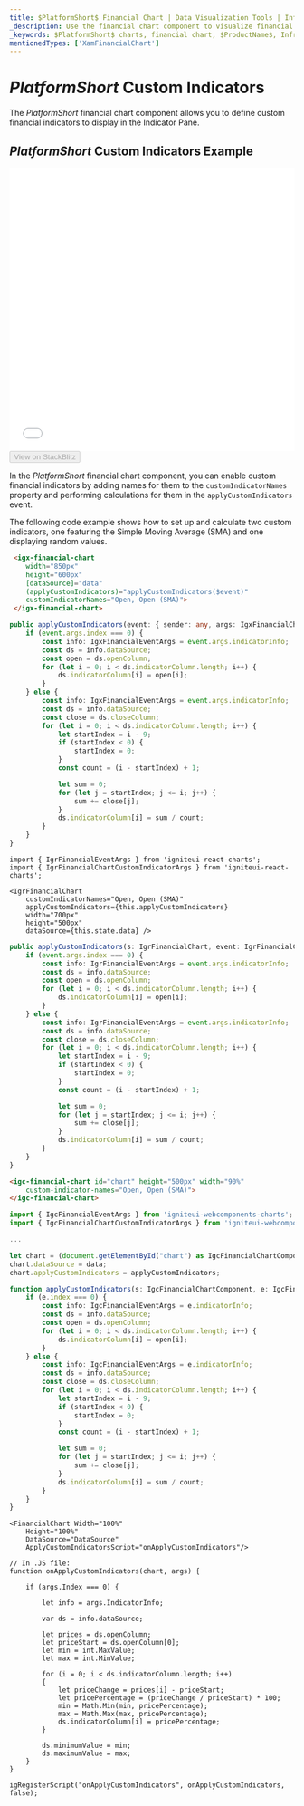 ```yaml
---
title: $PlatformShort$ Financial Chart | Data Visualization Tools | Infragistics | Custom Indicators
_description: Use the financial chart component to visualize financial data using a simple API. View the demo, dependencies, usage and toolbar for more information.
_keywords: $PlatformShort$ charts, financial chart, $ProductName$, Infragistics
mentionedTypes: ['XamFinancialChart']
---
```

# $PlatformShort$ Custom Indicators

The $PlatformShort$ financial chart component allows you to define custom financial indicators to display in the Indicator Pane.

## $PlatformShort$ Custom Indicators Example

<div class="sample-container loading" style="height: 500px">
    <iframe id="financial-chart-custom-indicators-iframe" src='{environment:dvDemosBaseUrl}/charts/financial-chart-custom-indicators' width="100%" height="100%" seamless frameBorder="0" onload="onXPlatSampleIframeContentLoaded(this);"></iframe>
</div>
<div>
    <button data-localize="stackblitz" disabled class="stackblitz-btn"   data-iframe-id="financial-chart-custom-indicators-iframe" data-demos-base-url="{environment:dvDemosBaseUrl}">View on StackBlitz
    </button>
<sample-button src="charts/financial-chart/custom-indicators"></sample-button>

</div>

<div class="divider--half"></div>

In the $PlatformShort$ financial chart component, you can enable custom financial indicators by adding names for them to the `customIndicatorNames` property and performing calculations for them in the `applyCustomIndicators` event.

The following code example shows how to set up and calculate two custom indicators, one featuring the Simple Moving Average (SMA) and one displaying random values.

```html
 <igx-financial-chart
    width="850px"
    height="600px"
    [dataSource]="data"
    (applyCustomIndicators)="applyCustomIndicators($event)"
    customIndicatorNames="Open, Open (SMA)">
 </igx-financial-chart>
```

```ts
public applyCustomIndicators(event: { sender: any, args: IgxFinancialChartCustomIndicatorArgs }) {
    if (event.args.index === 0) {
        const info: IgxFinancialEventArgs = event.args.indicatorInfo;
        const ds = info.dataSource;
        const open = ds.openColumn;
        for (let i = 0; i < ds.indicatorColumn.length; i++) {
            ds.indicatorColumn[i] = open[i];
        }
    } else {
        const info: IgxFinancialEventArgs = event.args.indicatorInfo;
        const ds = info.dataSource;
        const close = ds.closeColumn;
        for (let i = 0; i < ds.indicatorColumn.length; i++) {
            let startIndex = i - 9;
            if (startIndex < 0) {
                startIndex = 0;
            }
            const count = (i - startIndex) + 1;

            let sum = 0;
            for (let j = startIndex; j <= i; j++) {
                sum += close[j];
            }
            ds.indicatorColumn[i] = sum / count;
        }
    }
}
```

```tsx
import { IgrFinancialEventArgs } from 'igniteui-react-charts';
import { IgrFinancialChartCustomIndicatorArgs } from 'igniteui-react-charts';

<IgrFinancialChart
    customIndicatorNames="Open, Open (SMA)"
    applyCustomIndicators={this.applyCustomIndicators}
    width="700px"
    height="500px"
    dataSource={this.state.data} />
```

```ts
public applyCustomIndicators(s: IgrFinancialChart, event: IgrFinancialChartCustomIndicatorArgs) {
    if (event.args.index === 0) {
        const info: IgrFinancialEventArgs = event.args.indicatorInfo;
        const ds = info.dataSource;
        const open = ds.openColumn;
        for (let i = 0; i < ds.indicatorColumn.length; i++) {
            ds.indicatorColumn[i] = open[i];
        }
    } else {
        const info: IgrFinancialEventArgs = event.args.indicatorInfo;
        const ds = info.dataSource;
        const close = ds.closeColumn;
        for (let i = 0; i < ds.indicatorColumn.length; i++) {
            let startIndex = i - 9;
            if (startIndex < 0) {
                startIndex = 0;
            }
            const count = (i - startIndex) + 1;

            let sum = 0;
            for (let j = startIndex; j <= i; j++) {
                sum += close[j];
            }
            ds.indicatorColumn[i] = sum / count;
        }
    }
}
```

```html
<igc-financial-chart id="chart" height="500px" width="90%"
    custom-indicator-names="Open, Open (SMA)">
</igc-financial-chart>
```

```ts
import { IgcFinancialEventArgs } from 'igniteui-webcomponents-charts';
import { IgcFinancialChartCustomIndicatorArgs } from 'igniteui-webcomponents-charts';

...

let chart = (document.getElementById("chart") as IgcFinancialChartComponent);
chart.dataSource = data;
chart.applyCustomIndicators = applyCustomIndicators;

function applyCustomIndicators(s: IgcFinancialChartComponent, e: IgcFinancialChartCustomIndicatorArgs ) {
    if (e.index === 0) {
        const info: IgcFinancialEventArgs = e.indicatorInfo;
        const ds = info.dataSource;
        const open = ds.openColumn;
        for (let i = 0; i < ds.indicatorColumn.length; i++) {
            ds.indicatorColumn[i] = open[i];
        }
    } else {
        const info: IgcFinancialEventArgs = e.indicatorInfo;
        const ds = info.dataSource;
        const close = ds.closeColumn;
        for (let i = 0; i < ds.indicatorColumn.length; i++) {
            let startIndex = i - 9;
            if (startIndex < 0) {
                startIndex = 0;
            }
            const count = (i - startIndex) + 1;

            let sum = 0;
            for (let j = startIndex; j <= i; j++) {
                sum += close[j];
            }
            ds.indicatorColumn[i] = sum / count;
        }
    }
}
```

```razor
<FinancialChart Width="100%"
    Height="100%"    
    DataSource="DataSource"                
    ApplyCustomIndicatorsScript="onApplyCustomIndicators"/>

// In .JS file:
function onApplyCustomIndicators(chart, args) {

    if (args.Index === 0) {

        let info = args.IndicatorInfo;

        var ds = info.dataSource;

        let prices = ds.openColumn;
        let priceStart = ds.openColumn[0];
        let min = int.MaxValue;
        let max = int.MinValue;
        
        for (i = 0; i < ds.indicatorColumn.length; i++)
        {
            let priceChange = prices[i] - priceStart;
            let pricePercentage = (priceChange / priceStart) * 100;
            min = Math.Min(min, pricePercentage);
            max = Math.Max(max, pricePercentage);            
            ds.indicatorColumn[i] = pricePercentage;
        }
        
        ds.minimumValue = min;
        ds.maximumValue = max;        
    }
}

igRegisterScript("onApplyCustomIndicators", onApplyCustomIndicators, false);
```
